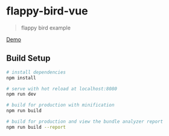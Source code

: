 # flappy-bird-vue

> flappy bird example

[Demo](https://s00d.github.io/flappy-bird-vue/)

## Build Setup

``` bash
# install dependencies
npm install

# serve with hot reload at localhost:8080
npm run dev

# build for production with minification
npm run build

# build for production and view the bundle analyzer report
npm run build --report
```
